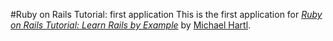 #Ruby on Rails Tutorial: first application
This is the first application for [*Ruby on Rails Tutorial: Learn Rails by Example*](http://railstutorial.org/)
by [Michael Hartl](http://michaelhartl.com/).